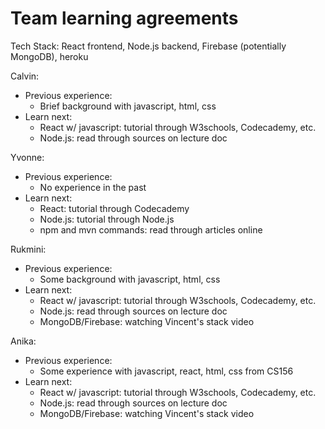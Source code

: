 # Team learning agreements 

Tech Stack: React frontend, Node.js backend, Firebase (potentially MongoDB), heroku 

Calvin: 
- Previous experience: 
  * Brief background with javascript, html, css 
- Learn next: 
  * React w/ javascript: tutorial through W3schools, Codecademy, etc. 
  * Node.js: read through sources on lecture doc 

Yvonne: 
- Previous experience: 
  * No experience in the past 
- Learn next: 
  * React: tutorial through Codecademy 
  * Node.js: tutorial through Node.js 
  * npm and mvn commands: read through articles online 

Rukmini: 
- Previous experience: 
  * Some background with javascript, html, css 
- Learn next: 
  * React w/ javascript: tutorial through W3schools, Codecademy, etc. 
  * Node.js: read through sources on lecture doc 
  * MongoDB/Firebase: watching Vincent's stack video 

Anika: 
- Previous experience: 
  * Some experience with javascript, react, html, css from CS156 
- Learn next: 
  * React w/ javascript: tutorial through W3schools, Codecademy, etc. 
  * Node.js: read through sources on lecture doc 
  * MongoDB/Firebase: watching Vincent's stack video 
